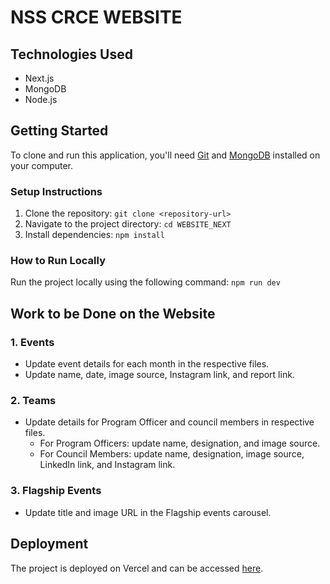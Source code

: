# NSS CRCE WEBSITE

## Technologies Used
- Next.js
- MongoDB
- Node.js

## Getting Started

To clone and run this application, you'll need [Git](https://git-scm.com/download/win) and [MongoDB](https://www.mongodb.com/try/download/community) installed on your computer.

### Setup Instructions

1. Clone the repository: `git clone <repository-url>`
2. Navigate to the project directory: `cd WEBSITE_NEXT`
3. Install dependencies: `npm install`

### How to Run Locally

Run the project locally using the following command: `npm run dev`

## Work to be Done on the Website

### 1. Events
- Update event details for each month in the respective files.
- Update name, date, image source, Instagram link, and report link.

### 2. Teams
- Update details for Program Officer and council members in respective files.
  - For Program Officers: update name, designation, and image source.
  - For Council Members: update name, designation, image source, LinkedIn link, and Instagram link.

### 3. Flagship Events
- Update title and image URL in the Flagship events carousel.

## Deployment
The project is deployed on Vercel and can be accessed [here](https://www.nsscrce.org).
